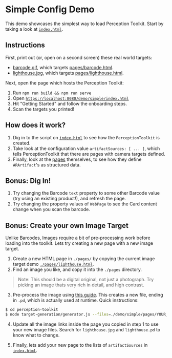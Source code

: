 # Simple Config Demo

This demo showcases the simplest way to load Perception Toolkit.  Start by taking a look at [`index.html`](./index.html).

## Instructions

First, print out (or, open on a second screen) these real world targets:

* [barcode.gif](./pages/barcode.gif), which targets [pages/barcode.html](./pages/barcode.html).
* [lighthouse.jpg](./pages/lighthouse.jpg), which targets [pages/lighthouse.html](./pages/lighthouse.html).

Next, open the page which hosts the Perception Toolkit:

1. Run `npm run build && npm run serve`
2. Open [`https://localhost:8080/demo/simple/index.html`](https://localhost:8080/demo/simple/index.html)
3. Hit "Getting Started" and follow the onboarding steps.
4. Scan the targets you printed!

## How does it work?

1. Dig in to the script on [`index.html`](./index.html) to see how the `PerceptionToolkit` is created.
2. Take look at the configuration value `artifactSources: [ ... ]`, which tells PerceptionToolkit that there are pages with camera targets defined.
3. Finally, look at the [pages](./pages/) themselves, to see how they define `ARArtifact`'s as structured data.

## Bonus: Dig In!

1. Try changing the Barcode `text` property to some other Barcode value (try using an existing product!), and refresh the page.
2. Try changing the property values of `WebPage` to see the Card content change when you scan the barcode.

## Bonus: Create your own Image Target

Unlike Barcodes, Images require a bit of pre-processing work before loading into the toolkit.  Lets try creating a new page with a new image target.

1. Create a new HTML page in `./pages/` by copying the current image target demo [`./pages/lighthouse.html`](./pages/lighthouse.html).
2. Find an image you like, and copy it into the `./pages` directory.

> Note: This should be a digital original, not just a photograph.  Try picking an image thats very rich in detail, and high contrast.

3. Pre-process the image using [this guide](../../target-generation/README.md).  This creates a new file, ending in `.pd`, which is actually used at runtime.  Quick instructions:

```bash
$ cd perception-toolkit
$ node target-generation/generator.js --files=./demo/simple/pages/YOUR_IMAGE --dest=./demo/simple/pages
```

4. Update all the image links inside the page you copied in step 1 to use your new image files.  Search for `lighthouse.jpg` and `lighthouse.pd` to know what to change.

5. Finally, lets add your new page to the lists of `artifactSources` in [`index.html`](./index.html).


